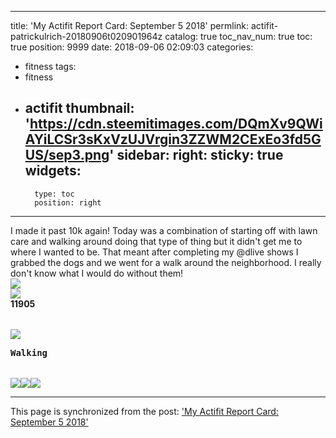 
---
title: 'My Actifit Report Card: September 5 2018'
permlink: actifit-patrickulrich-20180906t020901964z
catalog: true
toc_nav_num: true
toc: true
position: 9999
date: 2018-09-06 02:09:03
categories:
- fitness
tags:
- fitness
- actifit
thumbnail: 'https://cdn.steemitimages.com/DQmXv9QWiAYiLCSr3sKxVzUJVrgin3ZZWM2CExEo3fd5GUS/sep3.png'
sidebar:
    right:
        sticky: true
widgets:
    -
        type: toc
        position: right
---


I made it past 10k again! Today was a combination of starting off with lawn care and walking around doing that type of thing but it didn't get me to where I wanted to be. That meant after completing my @dlive shows I grabbed the dogs and we went for a walk around the neighborhood. I really don't know what I would do without them!<br><img src="https://cdn.steemitimages.com/DQmXv9QWiAYiLCSr3sKxVzUJVrgin3ZZWM2CExEo3fd5GUS/sep3.png"><br><table>	<tr>		<img src="https://cdn.steemitimages.com/DQmRgAoqi4vUVymaro8hXdRraNX6LHkXhMRBZxEo5vVWXDN/ACTIVITYCOUNT.png">	</tr>	<tr>		<div class="text-center"><b>11905</b></div>	</tr></table><table>	<tr>		<img src="https://cdn.steemitimages.com/DQmZ6ZT8VaEpaDzB16qZzK8omffbWUpEpe4BkJkMXmN3xrF/ACTIVITYTYPE.png">	</tr>	<tr>		<div class="text-center"><pre><b>Walking</b></div></pre></div>	</tr></table><div class="text-center"><img src="https://cdn.steemitimages.com/DQmNp6YwAm2qwquALZw8PdcovDorwaBSFuxQ38TrYziGT6b/A-20.png"><a href="https://bit.ly/actifit-app"><img src="https://cdn.steemitimages.com/DQmQqfpSmcQtfrHAtzfBtVccXwUL9vKNgZJ2j93m8WNjizw/l5.png"></a><a href="https://bit.ly/actifit-ios"><img src="https://cdn.steemitimages.com/DQmbWy8KzKT1UvCvznUTaFPw6wBUcyLtBT5XL9wdbB7Hfmn/l6.png"></a></div>

- - -

This page is synchronized from the post: ['My Actifit Report Card: September 5 2018'](https://steemit.com/@patrickulrich/actifit-patrickulrich-20180906t020901964z)
